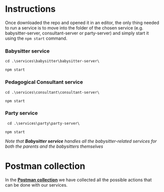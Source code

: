 # Instructions
Once downloaded the repo and opened it in an editor, the only thing needed to run a service is to move into the folder of the chosen service (e.g. babysitter-server, consultant-server or party-server) and simply start it using the ` npm start ` command.

### Babysitter service

` cd .\services\babysitter\babysitter-server\ `

 ` npm start `

 ### Pedagogical Consultant service

` cd .\services\consultant\consultant-server\ `

 ` npm start `

 ### Party service
 
` cd .\services\party\party-server\`

 ` npm start `

 _Note that **Babysitter service** handles all the babysitter-related services for both the parents and the babysitters themselves_ 


# Postman collection
In the **[Postman collection](services/Babies360.postman_collection.json)** we have collected all the possible actions that can be done with our services.



